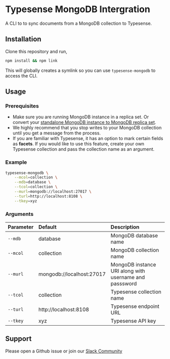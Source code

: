 # Typesense MongoDB Intergration

A CLI to to sync documents from a MongoDB collection to Typesense. 

## Installation

Clone this repository and run,

```bash
npm install && npm link
```

This will globally creates a symlink so you can use `typesense-mongodb` to access the CLI.

## Usage

### Prerequisites

- Make sure you are running MongoDB instance in a replica set. Or convert your [standalone MongoDB instance to MongoDB replica set](https://docs.mongodb.com/manual/tutorial/convert-standalone-to-replica-set/).
- We highly recommend that you stop writes to your MongoDB collection until you get a message from the process.
- If you are familiar with Typesense, it has an option to mark certain fields as **facets**. If you would like to use this feature, create your own Typesense collection and pass the collection name as an argument.

### Example

```bash
typesense-mongodb \
    --mcol=collection \
    --mdb=database \
    --tcol=collection \
    --murl=mongodb://localhost:27017 \
    --turl=http://localhost:8108 \
    --tkey=xyz
```

### Arguments

| Parameter | Default | Description |
| :--- | :--- |:--- |
| `--mdb` | database | MongoDB database name |
| `--mcol` | collection | MongoDB collection name |
| `--murl` | mongodb://localhost:27017 | MongoDB instance URI along with username and passsword |
| `--tcol` | collection | Typesense collection name |
| `--turl` | http://localhost:8108 | Typesense endpoint URL |
| `--tkey` | xyz | Typesense API key |


## Support

Please open a Github issue or join our [Slack Community](https://join.slack.com/t/typesense-community/shared_invite/zt-mx4nbsbn-AuOL89O7iBtvkz136egSJg)
